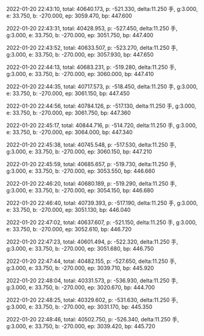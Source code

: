 2022-01-20 22:43:10, total: 40640.173, p: -521.330, delta:11.250 手, g:3.000, e: 33.750, b: -270.000, ep: 3059.470, bp: 447.600

2022-01-20 22:43:31, total: 40428.953, p: -527.450, delta:11.250 手, g:3.000, e: 33.750, b: -270.000, ep: 3051.750, bp: 447.400

2022-01-20 22:43:52, total: 40633.507, p: -523.270, delta:11.250 手, g:3.000, e: 33.750, b: -270.000, ep: 3057.930, bp: 447.650

2022-01-20 22:44:13, total: 40683.231, p: -519.280, delta:11.250 手, g:3.000, e: 33.750, b: -270.000, ep: 3060.000, bp: 447.410

2022-01-20 22:44:35, total: 40717.573, p: -518.450, delta:11.250 手, g:3.000, e: 33.750, b: -270.000, ep: 3061.150, bp: 447.450

2022-01-20 22:44:56, total: 40784.126, p: -517.130, delta:11.250 手, g:3.000, e: 33.750, b: -270.000, ep: 3061.750, bp: 447.360

2022-01-20 22:45:17, total: 40844.716, p: -514.720, delta:11.250 手, g:3.000, e: 33.750, b: -270.000, ep: 3064.000, bp: 447.340

2022-01-20 22:45:38, total: 40745.548, p: -517.530, delta:11.250 手, g:3.000, e: 33.750, b: -270.000, ep: 3060.150, bp: 447.210

2022-01-20 22:45:59, total: 40685.657, p: -519.730, delta:11.250 手, g:3.000, e: 33.750, b: -270.000, ep: 3053.550, bp: 446.660

2022-01-20 22:46:20, total: 40680.189, p: -519.290, delta:11.250 手, g:3.000, e: 33.750, b: -270.000, ep: 3054.150, bp: 446.680

2022-01-20 22:46:40, total: 40739.393, p: -517.190, delta:11.250 手, g:3.000, e: 33.750, b: -270.000, ep: 3051.130, bp: 446.040

2022-01-20 22:47:02, total: 40637.607, p: -521.150, delta:11.250 手, g:3.000, e: 33.750, b: -270.000, ep: 3052.610, bp: 446.720

2022-01-20 22:47:23, total: 40601.494, p: -522.320, delta:11.250 手, g:3.000, e: 33.750, b: -270.000, ep: 3051.680, bp: 446.750

2022-01-20 22:47:44, total: 40482.155, p: -527.650, delta:11.250 手, g:3.000, e: 33.750, b: -270.000, ep: 3039.710, bp: 445.920

2022-01-20 22:48:04, total: 40331.573, p: -536.930, delta:11.250 手, g:3.000, e: 33.750, b: -270.000, ep: 3020.670, bp: 444.700

2022-01-20 22:48:25, total: 40329.602, p: -531.630, delta:11.250 手, g:3.000, e: 33.750, b: -270.000, ep: 3031.170, bp: 445.350

2022-01-20 22:48:46, total: 40502.750, p: -526.340, delta:11.250 手, g:3.000, e: 33.750, b: -270.000, ep: 3039.420, bp: 445.720
